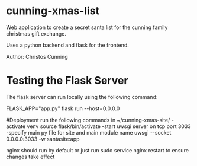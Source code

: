 # cunning-xmas-list

Web application to create a secret santa list for the 
cunning family christmas gift exchange.

Uses a python backend and flask for the frontend.

Author: Christos Cunning


# Testing the Flask Server
The flask server can run locally using the following command:

FLASK_APP="app.py" flask run --host=0.0.0.0

#Deployment
run the following commands in ~/cunning-xmas-site/
-activate venv
	source flask/bin/activate
-start uwsgi server on tcp port 3033
-specify main py file for site and main module name
	uwsgi --socket 0.0.0.0:3033 -w santasite:app
	
	
nginx should run by default or just run
	sudo service nginx restart
to ensure changes take effect